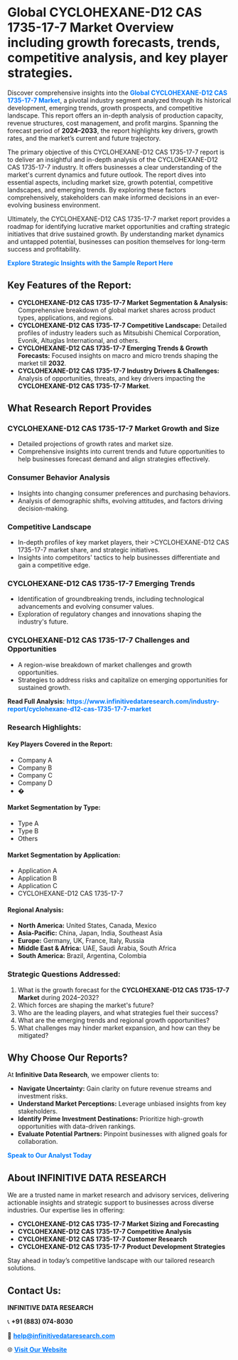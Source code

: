 <h1>Global CYCLOHEXANE-D12 CAS 1735-17-7 Market Overview including growth forecasts, trends, competitive analysis, and key player strategies.</h1>
<p>
Discover comprehensive insights into the 
<a href="https://www.infinitivedataresearch.com/industry-report/cyclohexane-d12-cas-1735-17-7-market" rel="dofollow" style="color: #007BFF; text-decoration: none;"><strong>Global CYCLOHEXANE-D12 CAS 1735-17-7 Market</strong></a>, a pivotal industry segment analyzed through its historical development, emerging trends, growth prospects, and competitive landscape. This report offers an in-depth analysis of production capacity, revenue structures, cost management, and profit margins. Spanning the forecast period of <strong>2024–2033</strong>, the report highlights key drivers, growth rates, and the market’s current and future trajectory.
</p>
<p>
The primary objective of this CYCLOHEXANE-D12 CAS 1735-17-7 report is to deliver an insightful and in-depth analysis of the CYCLOHEXANE-D12 CAS 1735-17-7 industry. It offers businesses a clear understanding of the market's current dynamics and future outlook. The report dives into essential aspects, including market size, growth potential, competitive landscapes, and emerging trends. By exploring these factors comprehensively, stakeholders can make informed decisions in an ever-evolving business environment.
</p>
<p>
Ultimately, the CYCLOHEXANE-D12 CAS 1735-17-7 market report provides a roadmap for identifying lucrative market opportunities and crafting strategic initiatives that drive sustained growth. By understanding market dynamics and untapped potential, businesses can position themselves for long-term success and profitability.
</p>
<p>
<a href="https://www.infinitivedataresearch.com/request-sample/reportId=111309" style="color: #007BFF; text-decoration: none;"><strong>Explore Strategic Insights with the Sample Report Here</strong></a>
</p>

<h2>Key Features of the Report:</h2>
<ul>
<li><strong>CYCLOHEXANE-D12 CAS 1735-17-7 Market Segmentation & Analysis:</strong> Comprehensive breakdown of global market shares across product types, applications, and regions.</li>
<li><strong>CYCLOHEXANE-D12 CAS 1735-17-7 Competitive Landscape:</strong> Detailed profiles of industry leaders such as Mitsubishi Chemical Corporation, Evonik, Altuglas International, and others.</li>
<li><strong>CYCLOHEXANE-D12 CAS 1735-17-7 Emerging Trends & Growth Forecasts:</strong> Focused insights on macro and micro trends shaping the market till <strong>2032</strong>.</li>
<li><strong>CYCLOHEXANE-D12 CAS 1735-17-7 Industry Drivers & Challenges:</strong> Analysis of opportunities, threats, and key drivers impacting the <strong>CYCLOHEXANE-D12 CAS 1735-17-7 Market</strong>.</li>
</ul>

<h2>What Research Report Provides</h2>
<h3>CYCLOHEXANE-D12 CAS 1735-17-7 Market Growth and Size</h3>
<ul>
<li>Detailed projections of growth rates and market size.</li>
<li>Comprehensive insights into current trends and future opportunities to help businesses forecast demand and align strategies effectively.</li>
</ul>

<h3>Consumer Behavior Analysis</h3>
<ul>
<li>Insights into changing consumer preferences and purchasing behaviors.</li>
<li>Analysis of demographic shifts, evolving attitudes, and factors driving decision-making.</li>
</ul>

<h3>Competitive Landscape</h3>
<ul>
<li>In-depth profiles of key market players, their >CYCLOHEXANE-D12 CAS 1735-17-7 market share, and strategic initiatives.</li>
<li>Insights into competitors' tactics to help businesses differentiate and gain a competitive edge.</li>
</ul>

<h3>CYCLOHEXANE-D12 CAS 1735-17-7 Emerging Trends</h3>
<ul>
<li>Identification of groundbreaking trends, including technological advancements and evolving consumer values.</li>
<li>Exploration of regulatory changes and innovations shaping the industry's future.</li>
</ul>

<h3>CYCLOHEXANE-D12 CAS 1735-17-7 Challenges and Opportunities</h3>
<ul>
<li>A region-wise breakdown of market challenges and growth opportunities.</li>
<li>Strategies to address risks and capitalize on emerging opportunities for sustained growth.</li>
</ul>
<p><strong>Read Full Analysis:</strong> <a href="https://www.infinitivedataresearch.com/industry-report/cyclohexane-d12-cas-1735-17-7-market" rel="dofollow" style="color: #007BFF; text-decoration: none;"><strong>https://www.infinitivedataresearch.com/industry-report/cyclohexane-d12-cas-1735-17-7-market</strong></a></p>
<h3>Research Highlights:</h3>
<h4>Key Players Covered in the Report:</h4>
<ul><li>Company A</li><li>Company B</li><li>Company C</li><li>Company D</li><li>�</li></ul>
<h4>Market Segmentation by Type:</h4>
<ul><li>Type A</li><li>Type B</li><li>Others</li></ul>
<h4>Market Segmentation by Application:</h4>
<ul><li>Application A</li><li>Application B</li><li>Application C</li><li>CYCLOHEXANE-D12 CAS 1735-17-7</li></ul>

<h4>Regional Analysis:</h4>
<ul>
<li><strong>North America:</strong> United States, Canada, Mexico</li>
<li><strong>Asia-Pacific:</strong> China, Japan, India, Southeast Asia</li>
<li><strong>Europe:</strong> Germany, UK, France, Italy, Russia</li>
<li><strong>Middle East & Africa:</strong> UAE, Saudi Arabia, South Africa</li>
<li><strong>South America:</strong> Brazil, Argentina, Colombia</li>
</ul>

<h3>Strategic Questions Addressed:</h3>
<ol>
<li>What is the growth forecast for the <strong>CYCLOHEXANE-D12 CAS 1735-17-7 Market</strong> during 2024–2032?</li>
<li>Which forces are shaping the market's future?</li>
<li>Who are the leading players, and what strategies fuel their success?</li>
<li>What are the emerging trends and regional growth opportunities?</li>
<li>What challenges may hinder market expansion, and how can they be mitigated?</li>
</ol>

<h2>Why Choose Our Reports?</h2>
<p>At <strong>Infinitive Data Research</strong>, we empower clients to:</p>
<ul>
<li><strong>Navigate Uncertainty:</strong> Gain clarity on future revenue streams and investment risks.</li>
<li><strong>Understand Market Perceptions:</strong> Leverage unbiased insights from key stakeholders.</li>
<li><strong>Identify Prime Investment Destinations:</strong> Prioritize high-growth opportunities with data-driven rankings.</li>
<li><strong>Evaluate Potential Partners:</strong> Pinpoint businesses with aligned goals for collaboration.</li>
</ul>
<p><a href="https://www.infinitivedataresearch.com/industry-report/cyclohexane-d12-cas-1735-17-7-market" rel="dofollow" style="color: #007BFF; text-decoration: none;"><strong>Speak to Our Analyst Today</strong></a></p>

<h2>About INFINITIVE DATA RESEARCH</h2>
<p>We are a trusted name in market research and advisory services, delivering actionable insights and strategic support to businesses across diverse industries. Our expertise lies in offering:</p>
<ul>
<li><strong>CYCLOHEXANE-D12 CAS 1735-17-7 Market Sizing and Forecasting</strong></li>
<li><strong>CYCLOHEXANE-D12 CAS 1735-17-7 Competitive Analysis</strong></li>
<li><strong>CYCLOHEXANE-D12 CAS 1735-17-7 Customer Research</strong></li>
<li><strong>CYCLOHEXANE-D12 CAS 1735-17-7 Product Development Strategies</strong></li>
</ul>
<p>Stay ahead in today’s competitive landscape with our tailored research solutions.</p>

<h2>Contact Us:</h2>
<p><strong>INFINITIVE DATA RESEARCH</strong></p>
<p>📞 <strong>+91 (883) 074-8030</strong></p>
<p>📧 <strong><a href="mailto:help@infinitivedataresearch.com" style="color: #007BFF;">help@infinitivedataresearch.com</a></strong></p>
<p>🌐 <strong><a href="https://www.infinitivedataresearch.com" rel="dofollow" style="color: #007BFF;">Visit Our Website</a></strong></p>